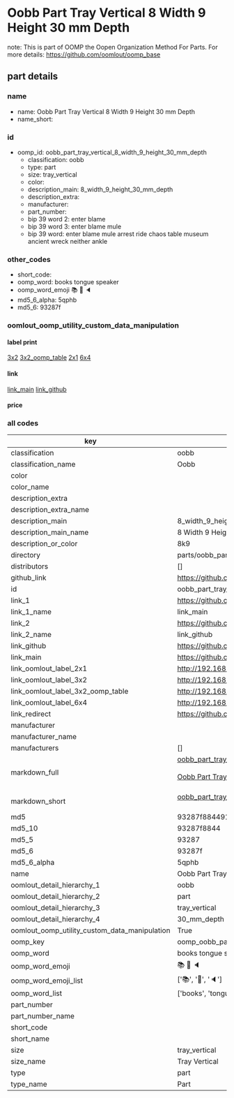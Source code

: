 # Oobb Part Tray Vertical 8 Width 9 Height 30 mm Depth  

note: This is part of OOMP the Oopen Organization Method For Parts. For more details: https://github.com/oomlout/oomp_base

##  part details
  







### name
* name: Oobb Part Tray Vertical 8 Width 9 Height 30 mm Depth
* name_short: 
### id
* oomp_id: oobb_part_tray_vertical_8_width_9_height_30_mm_depth
  * classification: oobb
  * type: part
  * size: tray_vertical
  * color: 
  * description_main: 8_width_9_height_30_mm_depth
  * description_extra: 
  * manufacturer: 
  * part_number: 
  * bip 39 word 2: enter blame
  * bip 39 word 3: enter blame mule
  * bip 39 word: enter blame mule arrest ride chaos table museum ancient wreck neither ankle

### other_codes
* short_code: 
* oomp_word: books tongue speaker
* oomp_word_emoji :books: :tongue: :speaker:
* md5_6_alpha: 5qphb
* md5_6: 93287f






### oomlout_oomp_utility_custom_data_manipulation
#### label print
[3x2](http://192.168.1.245:1112/?label=oomp%205qphb)
[3x2_oomp_table](http://192.168.1.108:1112/?label=oomp%205qphb)
[2x1](http://192.168.1.242:1112/?label=oomp%205qphb)
[6x4](http://192.168.1.55:1112/?label=oomp%205qphb)    

#### link

[link_main](https://github.com/oomlout/oomlout_oomp_version_1_messy/tree/main/parts/oobb_part_tray_vertical_8_width_9_height_30_mm_depth) [link_github](https://github.com/oomlout/oomlout_oomp_version_1_messy/tree/main/parts/oobb_part_tray_vertical_8_width_9_height_30_mm_depth)                             

#### price







### all codes 
| key | value |  
| --- | --- |  
| classification | oobb |  
| classification_name | Oobb |  
| color |  |  
| color_name |  |  
| description_extra |  |  
| description_extra_name |  |  
| description_main | 8_width_9_height_30_mm_depth |  
| description_main_name | 8 Width 9 Height 30 mm Depth |  
| description_or_color | 8k9 |  
| directory | parts/oobb_part_tray_vertical_8_width_9_height_30_mm_depth |  
| distributors | [] |  
| github_link | https://github.com/oomlout/oomlout_oomp_part_src/tree/main/parts/oobb_part_tray_vertical_8_width_9_height_30_mm_depth |  
| id | oobb_part_tray_vertical_8_width_9_height_30_mm_depth |  
| link_1 | https://github.com/oomlout/oomlout_oomp_version_1_messy/tree/main/parts/oobb_part_tray_vertical_8_width_9_height_30_mm_depth |  
| link_1_name | link_main |  
| link_2 | https://github.com/oomlout/oomlout_oomp_version_1_messy/tree/main/parts/oobb_part_tray_vertical_8_width_9_height_30_mm_depth |  
| link_2_name | link_github |  
| link_github | https://github.com/oomlout/oomlout_oomp_version_1_messy/tree/main/parts/oobb_part_tray_vertical_8_width_9_height_30_mm_depth |  
| link_main | https://github.com/oomlout/oomlout_oomp_version_1_messy/tree/main/parts/oobb_part_tray_vertical_8_width_9_height_30_mm_depth |  
| link_oomlout_label_2x1 | http://192.168.1.242:1112/?label=oomp%205qphb |  
| link_oomlout_label_3x2 | http://192.168.1.245:1112/?label=oomp%205qphb |  
| link_oomlout_label_3x2_oomp_table | http://192.168.1.108:1112/?label=oomp%205qphb |  
| link_oomlout_label_6x4 | http://192.168.1.55:1112/?label=oomp%205qphb |  
| link_redirect | https://github.com/oomlout/oomlout_oomp_version_1_messy/tree/main/parts/oobb_part_tray_vertical_8_width_9_height_30_mm_depth |  
| manufacturer |  |  
| manufacturer_name |  |  
| manufacturers | [] |  
| markdown_full | [oobb_part_tray_vertical_8_width_9_height_30_mm_depth](none)<br>[](none)<br>[Oobb Part Tray Vertical 8 Width 9 Height 30 Mm Depth](none)<br><br> |  
| markdown_short | [oobb_part_tray_vertical_8_width_9_height_30_mm_depth](none)<br><br> |  
| md5 | 93287f884491bb9c995cb0c72285ca5b |  
| md5_10 | 93287f8844 |  
| md5_5 | 93287 |  
| md5_6 | 93287f |  
| md5_6_alpha | 5qphb |  
| name | Oobb Part Tray Vertical 8 Width 9 Height 30 mm Depth |  
| oomlout_detail_hierarchy_1 | oobb |  
| oomlout_detail_hierarchy_2 | part |  
| oomlout_detail_hierarchy_3 | tray_vertical |  
| oomlout_detail_hierarchy_4 | 30_mm_depth |  
| oomlout_oomp_utility_custom_data_manipulation | True |  
| oomp_key | oomp_oobb_part_tray_vertical_8_width_9_height_30_mm_depth |  
| oomp_word | books tongue speaker |  
| oomp_word_emoji | :books: :tongue: :speaker: |  
| oomp_word_emoji_list | [':books:', ':tongue:', ':speaker:'] |  
| oomp_word_list | ['books', 'tongue', 'speaker'] |  
| part_number |  |  
| part_number_name |  |  
| short_code |  |  
| short_name |  |  
| size | tray_vertical |  
| size_name | Tray Vertical |  
| type | part |  
| type_name | Part |  
